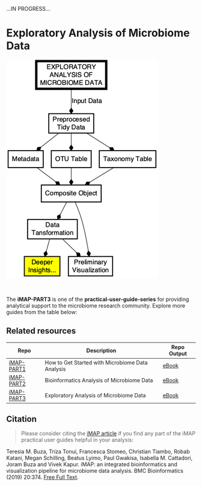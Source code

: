 ...IN PROGRESS...

# Exploratory Analysis of Microbiome Data

![Microbiome Data Processing in R.](img/part3_flow.png)

<br>


The <strong>iMAP-PART3</strong> is one of the <b>practical-user-guide-series</b> for providing analytical support to the microbiome research community. Explore more guides from the table below:

## Related resources


|Repo| Description| Repo Output|
|-------------------------|---------------------------------------------------|-----------------|
|[iMAP-PART1](https://github.com/tmbuza/iMAP-part1/) | How to Get Started with Microbiome Data Analysis | [eBook](https://complexdatainsights.com/books/microbiome-analysis/getting-started) |
|[iMAP-PART2](https://github.com/tmbuza/iMAP-part2/) | Bioinformatics Analysis of Microbiome Data | [eBook](https://complexdatainsights.com/books/microbiome-analysis/bioinformatics-analysis) |
|[iMAP-PART3](https://github.com/tmbuza/iMAP-part3/) | Exploratory Analysis of Microbiome Data | [eBook](https://complexdatainsights.com/books/microbiome-analysis/exploratory-analysis) |


## Citation
> Please consider citing the [iMAP article](https://rdcu.be/b5iVj) if you find any part of the iMAP practical user guides helpful in your analysis:

Teresia M. Buza, Triza Tonui, Francesca Stomeo, Christian Tiambo, Robab Katani, Megan Schilling, Beatus Lyimo, Paul Gwakisa, Isabella M. Cattadori, Joram Buza and Vivek Kapur. iMAP: an integrated bioinformatics and visualization pipeline for microbiome data analysis. BMC Bioinformatics (2019) 20:374. [Free Full Text](https://pubmed.ncbi.nlm.nih.gov/31269897/).

